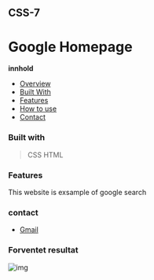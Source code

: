 ## CSS-7 ## 
# Google Homepage #
**innhold**
- [Overview]()
- [Built With]()
- [Features]()
- [How to use]()
- [Contact]()

 

### Built with ###
> CSS
HTML
### Features ###
This website is exsample of google search
### contact ###
- [Gmail](abdalahmamo363@gmail.com)
### Forventet resultat ###

![img](https://i0.wp.com/ugtechmag.com/wp-content/uploads/2020/04/Google-homepage.jpg?resize=637%2C263&ssl=1)






